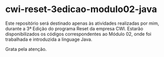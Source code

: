 # cwi-reset-3edicao-modulo02-java

Este repositório será destinado apenas às atividades realizadas por mim, durante a 3ª Edição do programa Reset da empresa CWI. Estarão disponibilizados os códigos correspondentes ao Módulo 02, onde foi trabalhada e introduzida a linguage Java.

Grata pela atenção.

